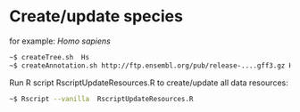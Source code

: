 # Create/update species

for example: *Homo sapiens*

```bash
~$ createTree.sh  Hs
~$ createAnnotation.sh http://ftp.ensembl.org/pub/release-....gff3.gz Hs
```

Run R script RscriptUpdateResources.R to create/update all data resources: 

```bash
~$ Rscript --vanilla  RscriptUpdateResources.R 
```



